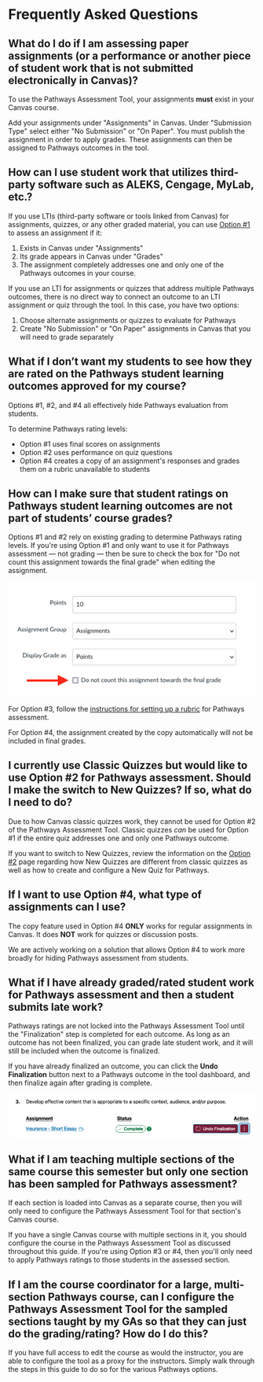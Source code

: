 # Frequently Asked Questions

## What do I do if I am assessing paper assignments (or a performance or another piece of student work that is not submitted electronically in Canvas)?

To use the Pathways Assessment Tool, your assignments **must** exist in your Canvas course.

Add your assignments under "Assignments" in Canvas. Under "Submission Type" select either "No Submission" or "On Paper". You must publish the assignment in order to apply grades. These assignments can then be assigned to Pathways outcomes in the tool.

## How can I use student work that utilizes third-party software such as ALEKS, Cengage, MyLab, etc.? 

If you use LTIs (third-party software or tools linked from Canvas) for assignments, quizzes, or any other graded material, you can use [Option #1](option1.md) to assess an assignment if it:

1. Exists in Canvas under "Assignments"
2. Its grade appears in Canvas under "Grades"
3. The assignment completely addresses one and only one of the Pathways outcomes in your course.

If you use an LTI for assignments or quizzes that address multiple Pathways outcomes, there is no direct way to connect an outcome to an LTI assignment or quiz through the tool.  In this case, you have two options:

1. Choose alternate assignments or quizzes to evaluate for Pathways
2. Create "No Submission" or "On Paper" assignments in Canvas that you will need to grade separately

## What if I don’t want my students to see how they are rated on the Pathways student learning outcomes approved for my course?

Options #1, #2, and #4 all effectively hide Pathways evaluation from students.

To determine Pathways rating levels:
- Option #1 uses final scores on assignments
- Option #2 uses performance on quiz questions
- Option #4 creates a copy of an assignment's responses and grades them on a rubric unavailable to students

## How can I make sure that student ratings on Pathways student learning outcomes are not part of students’ course grades?

Options #1 and #2 rely on existing grading to determine Pathways rating levels. If you're using Option #1 and only want to use it for Pathways assessment &mdash; not grading &mdash; then be sure to check the box for "Do not count this assignment towards the final grade" when editing the assignment.

![Do not count for final grade](/_media/donotcount.png "Do not count for final grade")

For Option #3, follow the [instructions for setting up a rubric](option3.md#setting-up-a-rubric) for Pathways assessment.

For Option #4, the assignment created by the copy automatically will not be included in final grades.

## I currently use Classic Quizzes but would like to use Option #2 for Pathways assessment. Should I make the switch to New Quizzes? If so, what do I need to do?

Due to how Canvas classic quizzes work, they cannot be used for Option #2 of the Pathways Assessment Tool.  Classic quizzes *can* be used for Option #1 if the entire quiz addresses one and only one Pathways outcome.

If you want to switch to New Quizzes, review the information on the [Option #2](option2.md) page regarding how New Quizzes are different from classic quizzes as well as how to create and configure a New Quiz for Pathways.

## If I want to use Option #4, what type of assignments can I use?

The copy feature used in Option #4 **ONLY** works for regular assignments in Canvas.  It does **NOT** work for quizzes or discussion posts.

We are actively working on a solution that allows Option #4 to work more broadly for hiding Pathways assessment from students.

## What if I have already graded/rated student work for Pathways assessment and then a student submits late work?

Pathways ratings are not locked into the Pathways Assessment Tool until the "Finalization" step is completed for each outcome. As long as an outcome has not been finalized, you can grade late student work, and it will still be included when the outcome is finalized.

If you have already finalized an outcome, you can click the **Undo Finalization** button next to a Pathways outcome in the tool dashboard, and then finalize again after grading is complete.

![Undo finalization](/_media/option1complete.png "Undo finalization")

## What if I am teaching multiple sections of the same course this semester but only one section has been sampled for Pathways assessment?

If each section is loaded into Canvas as a separate course, then you will only need to configure the Pathways Assessment Tool for that section's Canvas course.

If you have a single Canvas course with multiple sections in it, you should configure the course in the Pathways Assessment Tool as discussed throughout this guide.  If you're using Option #3 or #4, then you'll only need to apply Pathways ratings to those students in the assessed section.

## If I am the course coordinator for a large, multi-section Pathways course, can I configure the Pathways Assessment Tool for the sampled sections taught by my GAs so that they can just do the grading/rating? How do I do this?

If you have full access to edit the course as would the instructor, you are able to configure the tool as a proxy for the instructors.  Simply walk through the steps in this guide to do so for the various Pathways options.